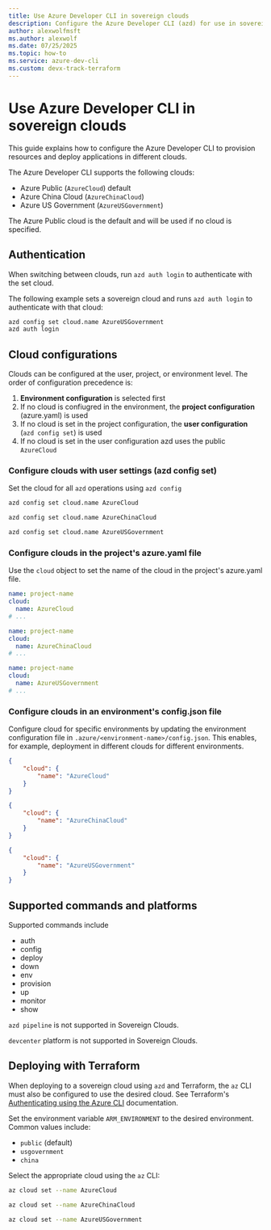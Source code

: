 ```yaml
---
title: Use Azure Developer CLI in sovereign clouds
description: Configure the Azure Developer CLI (azd) for use in sovereign clouds
author: alexwolfmsft
ms.author: alexwolf
ms.date: 07/25/2025
ms.topic: how-to
ms.service: azure-dev-cli
ms.custom: devx-track-terraform
---
```


# Use Azure Developer CLI in sovereign clouds

This guide explains how to configure the Azure Developer CLI to provision resources and deploy applications in different clouds.

The Azure Developer CLI supports the following clouds:

* Azure Public (`AzureCloud`) default
* Azure China Cloud (`AzureChinaCloud`)
* Azure US Government (`AzureUSGovernment`)

The Azure Public cloud is the default and will be used if no cloud is specified.

## Authentication

When switching between clouds, run `azd auth login` to authenticate with the set cloud.

The following example sets a sovereign cloud and runs `azd auth login` to authenticate with that cloud:

```bash
azd config set cloud.name AzureUSGovernment
azd auth login
```

## Cloud configurations

Clouds can be configured at the user, project, or environment level. The order of configuration precedence is:

1. **Environment configuration** is selected first
1. If no cloud is confiugred in the environment, the **project configuration** (azure.yaml) is used
1. If no cloud is set in the project configuration, the **user configuration** (`azd config set`) is used
1. If no cloud is set in the user configuration azd uses the public `AzureCloud`

### Configure clouds with user settings (azd config set)

Set the cloud for all `azd` operations using `azd config`

```bash
azd config set cloud.name AzureCloud
```

```bash
azd config set cloud.name AzureChinaCloud
```

```bash
azd config set cloud.name AzureUSGovernment
```

### Configure clouds in the project's azure.yaml file

Use the `cloud` object to set the name of the cloud in the project's azure.yaml file.

```yaml
name: project-name
cloud:
  name: AzureCloud
# ...
```

```yaml
name: project-name
cloud:
  name: AzureChinaCloud
# ...
```

```yaml
name: project-name
cloud:
  name: AzureUSGovernment
# ...
```

### Configure clouds in an environment's config.json file

Configure cloud for specific environments by updating the environment configuration file in `.azure/<environment-name>/config.json`. This enables, for example, deployment in different clouds for different environments.

```json
{
    "cloud": {
        "name": "AzureCloud"
    }
}
```

```json
{
    "cloud": {
        "name": "AzureChinaCloud"
    }
}
```

```json
{
    "cloud": {
        "name": "AzureUSGovernment"
    }
}
```

## Supported commands and platforms

Supported commands include

* auth
* config
* deploy
* down
* env
* provision
* up
* monitor
* show

`azd pipeline` is not supported in Sovereign Clouds.

`devcenter` platform is not supported in Sovereign Clouds.

## Deploying with Terraform

When deploying to a sovereign cloud using `azd` and Terraform, the `az` CLI must also be configured to use the desired cloud. See Terraform's [Authenticating using the Azure CLI](https://registry.terraform.io/providers/hashicorp/azurerm/latest/docs/guides/azure_cli) documentation.

Set the environment variable `ARM_ENVIRONMENT` to the desired environment. Common values include:

* `public` (default)
* `usgovernment`
* `china`

Select the appropriate cloud using the `az` CLI:

```bash
az cloud set --name AzureCloud
```

```bash
az cloud set --name AzureChinaCloud
```

```bash
az cloud set --name AzureUSGovernment
```
